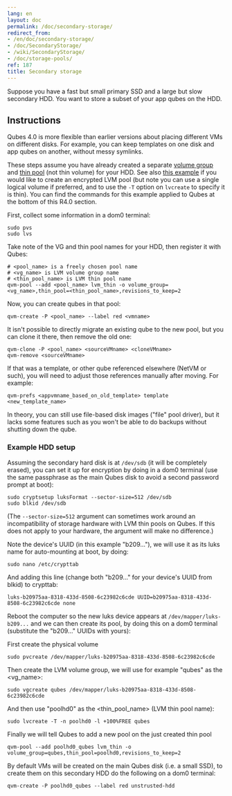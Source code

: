 ```yaml
---
lang: en
layout: doc
permalink: /doc/secondary-storage/
redirect_from:
- /en/doc/secondary-storage/
- /doc/SecondaryStorage/
- /wiki/SecondaryStorage/
- /doc/storage-pools/
ref: 187
title: Secondary storage
---
```


Suppose you have a fast but small primary SSD and a large but slow secondary HDD.
You want to store a subset of your app qubes on the HDD.

## Instructions

Qubes 4.0 is more flexible than earlier versions about placing different VMs on different disks.
For example, you can keep templates on one disk and app qubes on another, without messy symlinks.

These steps assume you have already created a separate [volume group](https://access.redhat.com/documentation/en-us/red_hat_enterprise_linux/6/html/logical_volume_manager_administration/vg_admin#VG_create) and [thin pool](https://access.redhat.com/documentation/en-us/red_hat_enterprise_linux/6/html/logical_volume_manager_administration/thinly_provisioned_volume_creation) (not thin volume) for your HDD.
See also [this example](https://www.linux.com/blog/how-full-encrypt-your-linux-system-lvm-luks) if you would like to create an encrypted LVM pool (but note you can use a single logical volume if preferred, and to use the `-T` option on `lvcreate` to specify it is thin). You can find the commands for this example applied to Qubes at the bottom of this R4.0 section.

First, collect some information in a dom0 terminal:

```
sudo pvs
sudo lvs
```

Take note of the VG and thin pool names for your HDD, then register it with Qubes:

```shell_session
# <pool_name> is a freely chosen pool name
# <vg_name> is LVM volume group name
# <thin_pool_name> is LVM thin pool name
qvm-pool --add <pool_name> lvm_thin -o volume_group=<vg_name>,thin_pool=<thin_pool_name>,revisions_to_keep=2
```

Now, you can create qubes in that pool:

```
qvm-create -P <pool_name> --label red <vmname>
```

It isn't possible to directly migrate an existing qube to the new pool, but you can clone it there, then remove the old one:

```
qvm-clone -P <pool_name> <sourceVMname> <cloneVMname>
qvm-remove <sourceVMname>
```

If that was a template, or other qube referenced elsewhere (NetVM or such), you will need to adjust those references manually after moving.
For example:

```
qvm-prefs <appvmname_based_on_old_template> template <new_template_name>
```

In theory, you can still use file-based disk images ("file" pool driver), but it lacks some features such as you won't be able to do backups without shutting down the qube.

### Example HDD setup

Assuming the secondary hard disk is at `/dev/sdb` (it will be completely erased), you can set it up for encryption by doing in a dom0 terminal (use the same passphrase as the main Qubes disk to avoid a second password prompt at boot):

```
sudo cryptsetup luksFormat --sector-size=512 /dev/sdb
sudo blkid /dev/sdb
```

(The `--sector-size=512` argument can sometimes work around an incompatibility of storage hardware with LVM thin pools on Qubes. If this does not apply to your hardware, the argument will make no difference.)

Note the device's UUID (in this example "b209..."), we will use it as its luks name for auto-mounting at boot, by doing:

```
sudo nano /etc/crypttab
```

And adding this line (change both "b209..." for your device's UUID from blkid) to crypttab:

```
luks-b20975aa-8318-433d-8508-6c23982c6cde UUID=b20975aa-8318-433d-8508-6c23982c6cde none
```

Reboot the computer so the new luks device appears at `/dev/mapper/luks-b209...` and we can then create its pool, by doing this on a dom0 terminal (substitute the "b209..." UUIDs with yours):

First create the physical volume

```
sudo pvcreate /dev/mapper/luks-b20975aa-8318-433d-8508-6c23982c6cde
```

Then create the LVM volume group, we will use for example "qubes" as the <vg_name>:

```
sudo vgcreate qubes /dev/mapper/luks-b20975aa-8318-433d-8508-6c23982c6cde
```

And then use "poolhd0" as the <thin_pool_name> (LVM thin pool name):

```
sudo lvcreate -T -n poolhd0 -l +100%FREE qubes
```

Finally we will tell Qubes to add a new pool on the just created thin pool

```
qvm-pool --add poolhd0_qubes lvm_thin -o volume_group=qubes,thin_pool=poolhd0,revisions_to_keep=2
```

By default VMs will be created on the main Qubes disk (i.e. a small SSD), to create them on this secondary HDD do the following on a dom0 terminal:

```
qvm-create -P poolhd0_qubes --label red unstrusted-hdd
```
